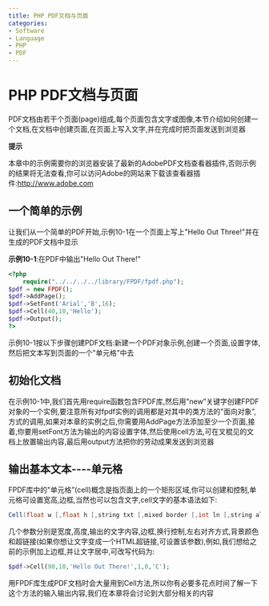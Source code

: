 ```yaml
---
title: PHP PDF文档与页面
categories:
- Software
- Language
- PHP
- PDF
---
```

# PHP PDF文档与页面

PDF文档由若干个页面(page)组成,每个页面包含文字或图像,本节介绍如何创建一个文档,在文档中创建页面,在页面上写入文字,并在完成时把页面发送到浏览器

**提示**

本章中的示例需要你的浏览器安装了最新的AdobePDF文档查看器插件,否则示例的结果将无法查看,你可以访问Adobe的网站来下载该查看器插件:http://www.adobe.com

## 一个简单的示例

让我们从一个简单的PDF开始,示例10-1在一个页面上写上"Hello Out Three!"并在生成的PDF文档中显示

**示例10-1**:在PDF中输出"Hello Out There!”

```php
<?php
    require("../../../../library/FPDF/fpdf.php");
$pdf = new FPDF();
$pdf->AddPage();
$pdf->SetFont('Arial','B',16);
$pdf->Cell(40,10,'Hello');
$pdf->Output();
?>
```

示例10-1按以下步骤创建PDF文档:新建一个PDF对象示例,创建一个页面,设置字体,然后把文本写到页面的一个"单元格”中去

## 初始化文档

在示例10-1中,我们首先用require函数包含FPDF库,然后用"new”关键字创建FPDF对象的一个实例,要注意所有对fpdf实例的调用都是对其中的类方法的"面向对象”,方式的调用,如果对本章的实例之后,你需要用AddPage方法添加至少一个页面,接着,你要用setFont方法为输出的内容设置字体,然后使用cell方法,可在叉棍见的文档上放置输出内容,最后用output方法把你的劳动成果发送到浏览器

## 输出基本文本----单元格

FPDF库中的"单元格”(cell)概念是指页面上的一个矩形区域,你可以创建和控制,单元格可设置宽高,边框,当然也可以包含文字,cell文字的基本语法如下:

```java
Cell(float w [,float h [,string txt [,mixed border [,int ln [,string align [,int fill [,mixed link]]]]]]])
```

几个参数分别是宽度,高度,输出的文字内容,边框,换行控制,左右对齐方式,背景颜色和超链接(如果你想让文字变成一个HTML超链接,可设置该参数),例如,我们想给之前的示例加上边框,并让文字居中,可改写代码为:

```php
$pdf->Cell(90,10,'Hello Out There!',1,0,'C');
```

用FPDF库生成PDF文档时会大量用到Cell方法,所以你有必要多花点时间了解一下这个方法的输入输出内容,我们在本章将会讨论到大部分相关的内容

